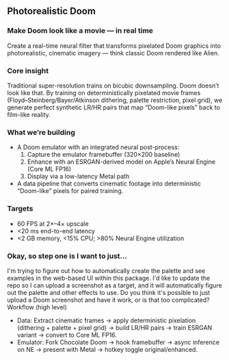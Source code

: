 ## Photorealistic Doom

### Make Doom look like a movie — in real time

Create a real-time neural filter that transforms pixelated Doom graphics into photorealistic, cinematic imagery — think classic Doom rendered like Alien.

### Core insight
Traditional super-resolution trains on bicubic downsampling. Doom doesn’t look like that. By training on deterministically pixelated movie frames (Floyd–Steinberg/Bayer/Atkinson dithering, palette restriction, pixel grid), we generate perfect synthetic LR/HR pairs that map “Doom-like pixels” back to film-like reality.

### What we’re building
- A Doom emulator with an integrated neural post-process:
  1) Capture the emulator framebuffer (320×200 baseline)
  2) Enhance with an ESRGAN-derived model on Apple’s Neural Engine (Core ML FP16)
  3) Display via a low-latency Metal path
- A data pipeline that converts cinematic footage into deterministic “Doom-like” pixels for paired training.

### Targets
- 60 FPS at 2×–4× upscale
- <20 ms end-to-end latency
- <2 GB memory, <15% CPU; >80% Neural Engine utilization

### Okay, so step one is I want to just...
I'm trying to figure out how to automatically create the palette and see examples in the web-based UI within this package. I'd like to update the repo so I can upload a screenshot as a target, and it will automatically figure out the palette and other effects to use. Do you think it's possible to just upload a Doom screenshot and have it work, or is that too complicated?
Workflow (high level)
- Data: Extract cinematic frames → apply deterministic pixelation (dithering + palette + pixel grid) → build LR/HR pairs → train ESRGAN variant → convert to Core ML FP16.
- Emulator: Fork Chocolate Doom → hook framebuffer → async inference on NE → present with Metal → hotkey toggle original/enhanced.



